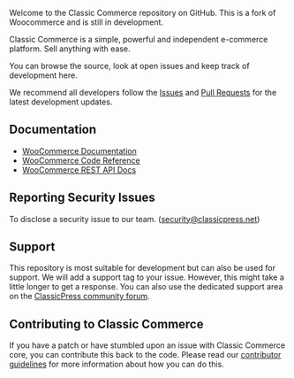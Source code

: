 <!---<p align="center"><a href="https://woocommerce.com/"><img src="https://woocommerce.com/wp-content/themes/woo/images/logo-woocommerce@2x.png" alt="WooCommerce"></a></p>-->

Welcome to the Classic Commerce repository on GitHub. This is a fork of Woocommerce and is still in development. 

Classic Commerce is a simple, powerful and independent e-commerce platform. Sell anything with ease.

You can browse the source, look at open issues and keep track of development here. 

We recommend all developers follow the [Issues](https://github.com/ClassicPress-research/classic-commerce/issues) and [Pull Requests](https://github.com/ClassicPress-research/classic-commerce/pulls) for the latest development updates.


## Documentation
* [WooCommerce Documentation](https://docs.woocommerce.com/documentation/plugins/woocommerce/)
* [WooCommerce Code Reference](https://docs.woocommerce.com/wc-apidocs/)
* [WooCommerce REST API Docs](https://woocommerce.github.io/woocommerce-rest-api-docs/)

## Reporting Security Issues
To disclose a security issue to our team. (security@classicpress.net)

## Support
This repository is most suitable for development but can also be used for support. We will add a support tag to your issue. However, this might take a little longer to get a response. You can also use the dedicated support area on the [ClassicPress community forum](https://forums.classicpress.net/c/support/classic-commerce/).

## Contributing to Classic Commerce
If you have a patch or have stumbled upon an issue with Classic Commerce core, you can contribute this back to the code. Please read our [contributor guidelines](https://github.com/ClassicPress-research/classic-commerce/blob/master/.github/CONTRIBUTING.md) for more information about how you can do this.